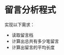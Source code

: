 <h1>留言分析程式</h1>
<p>实现以下需求：</p>
<ul>
	<li>读取留言档</li>
	<li>计算出总共有多少笔留言</li>
	<li>计算出留言的平均长度</li>
</ul>
